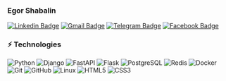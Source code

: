### Egor Shabalin

[![Linkedin Badge](https://img.shields.io/badge/-Egor_Shabalin-black?style=flat-square&logo=Linkedin&link=https://www.linkedin.com/in/egor-shabalin-python-developer/)](https://www.linkedin.com/in/egor-shabalin-python-developer/)
[![Gmail Badge](https://img.shields.io/badge/-egor.shabalin.wd@gmail.com-black?style=flat-square&logo=Gmail&link=mailto:egor.shabalin.wd@gmail.com)](mailto:egor.shabalin.wd@gmail.com)
[![Telegram Badge](https://img.shields.io/badge/Egor_Shabalin-black?style=flat-square&logo=telegram&link=https://t.me/BruqwaWD)](https://t.me/BruqwaWD)
[![Facebook Badge](https://img.shields.io/badge/Egor_Shabalin-black?style=flat-square&logo=facebook&link=https://www.facebook.com/egor.shabalin.wd)](https://www.facebook.com/egor.shabalin.wd)


### ⚡ Technologies

![Python](https://img.shields.io/badge/-Python-black?style=flat-square&logo=Python)
![Django](https://img.shields.io/badge/-Django-black?style=flat-square&logo=Django)
![FastAPI](https://img.shields.io/badge/-FastAPI-black?style=flat-square&logo=FastAPI)
![Flask](https://img.shields.io/badge/-Flask-black?style=flat-square&logo=Flask)
![PostgreSQL](https://img.shields.io/badge/-PostgreSQL-black?style=flat-square&logo=postgresql)
![Redis](https://img.shields.io/badge/-Redis-black?style=flat-square&logo=Redis)
![Docker](https://img.shields.io/badge/-Docker-black?style=flat-square&logo=Docker)
![Git](https://img.shields.io/badge/-Git-black?style=flat-square&logo=git)
![GitHub](https://img.shields.io/badge/-GitHub-black?style=flat-square&logo=github)
![Linux](https://img.shields.io/badge/-Linux-black?style=flat-square&logo=Linux)
![HTML5](https://img.shields.io/badge/-HTML5-black?style=flat-square&logo=html5)
![CSS3](https://img.shields.io/badge/-CSS3-black?style=flat-square&logo=css3)
